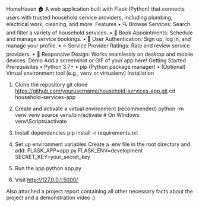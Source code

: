 HomeHaven 🏠
A web application built with Flask (Python) that connects users with trusted household service providers, including plumbing, electrical work, cleaning, and more.
Features
•	🔍 Browse Services: Search and filter a variety of household services.
•	📝 Book Appointments: Schedule and manage service bookings.
•	👤 User Authentication: Sign up, log in, and manage your profile.
•	⭐ Service Provider Ratings: Rate and review service providers.
•	📱 Responsive Design: Works seamlessly on desktop and mobile devices.
Demo
Add a screenshot or GIF of your app here!
Getting Started
Prerequisites
•	Python 3.7+
•	pip (Python package manager)
•	(Optional) Virtual environment tool (e.g., venv or virtualenv)
Installation
1.	Clone the repository
git clone https://github.com/yourusername/household-services-app.git
cd household-services-app

2.	Create and activate a virtual environment (recommended)
python -m venv venv
source venv/bin/activate  # On Windows: venv\Scripts\activate

3.	Install dependencies
pip install -r requirements.txt

4.	Set up environment variables
Create a .env file in the root directory and add:
FLASK_APP=app.py
FLASK_ENV=development
SECRET_KEY=your_secret_key

5.	Run the app
python app.py

6.	Visit
http://127.0.0.1:5000/

Also attached a project report containing all other necessary facts about the project and a demonstration video :)




